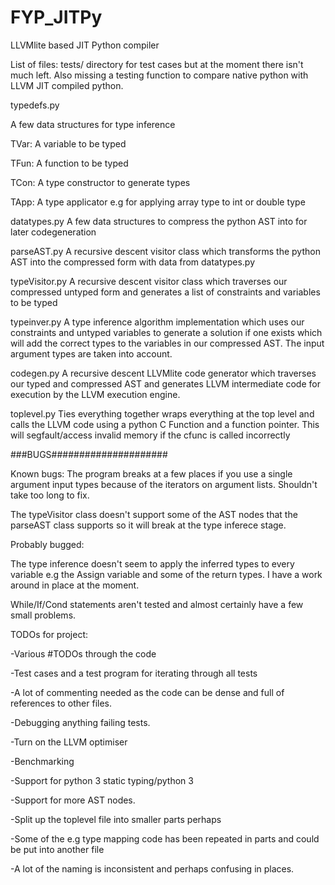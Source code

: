 # FYP_JITPy
LLVMlite based JIT Python compiler

List of files:
tests/ directory for test cases but at the moment there isn't much left. Also missing a testing function to compare native python with LLVM JIT compiled python.


typedefs.py

A few data structures for type inference

TVar: A variable to be typed

TFun: A function to be typed

TCon: A type constructor to generate types

TApp: A type applicator e.g for applying array type to int or double type

datatypes.py 
A few data structures to compress the python AST into for later codegeneration

parseAST.py
A recursive descent visitor class which transforms the python AST into the compressed form with data from datatypes.py

typeVisitor.py
A recursive descent visitor class which traverses our compressed untyped form and generates a list of constraints and variables to be typed

typeinver.py
A type inference algorithm implementation which uses our constraints and untyped variables to generate a solution if one exists which will add the correct types to the variables in our compressed AST. The input argument types are taken into account.

codegen.py 
A recursive descent LLVMlite code generator which traverses our typed and compressed AST and generates LLVM intermediate code for execution by the LLVM execution engine.

toplevel.py 
Ties everything together wraps everything at the top level and calls the LLVM code using a python C Function and a function pointer.
This will segfault/access invalid memory if the cfunc is called incorrectly


###BUGS#####################


Known bugs:
The program breaks at a few places if you use a single argument input types because of the iterators on argument lists. Shouldn't take too long to fix.

The typeVisitor class doesn't support some of the AST nodes that the parseAST class supports so it will break at the type inferece stage.

Probably bugged:

The type inference doesn't seem to apply the inferred types to every variable e.g the Assign variable and some of the return types. I have a work around in place at the moment.

While/If/Cond statements aren't tested and almost certainly have a few small problems.


TODOs for project:

-Various #TODOs through the code

-Test cases and a test program for iterating through all tests

-A lot of commenting needed as the code can be dense and full of references to other files.

-Debugging anything failing tests.

-Turn on the LLVM optimiser 

-Benchmarking

-Support for python 3 static typing/python 3

-Support for more AST nodes.

-Split up the toplevel file into smaller parts perhaps

-Some of the e.g type mapping code has been repeated in parts and could be put into another file

-A lot of the naming is inconsistent and perhaps confusing in places.




